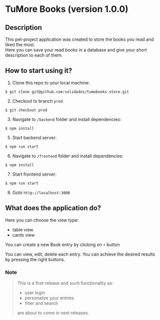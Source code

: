 # TuMore Books (version 1.0.0)
## Description
This pet-project application was created to store the books you read and liked the most.  
Here you can save your read books in a database and give your short description to each of them.

## How to start using it?
1. Clone this repo to your local machine:
```shell
$ git clone git@github.com:solidados/tumobooks-store.git
```
2. Checkout to branch `prod`
```shell
$ git checkout prod
```
3. Navigate to `/backend` folder and install dependencies:
```shell
$ npm install
```
5. Start backend server:
```shell
$ npm run start
```
6. Navigate to `/frontend` folder and install dependencies:
```shell
$ npm install
```
7. Start frontend server:
```shell
$ npm run start
```
8. Goto `http://localhost:3000`

## What does the application do?
Here you can choose the view type:
- table view
- cards view

You can create a new Book entry by clicking on `+` button

You can view, edit, delete each entry. You can achieve the desired results by pressing the right buttons.

### Note
> This is a first release and such functionality as:
> - user login
> - personalize your entries
> - filter and search  
> 
> are about to come in next releases.
